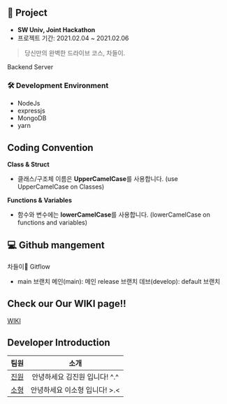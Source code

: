 ## 🚙 Project

* <b> SW Univ, Joint Hackathon </b>
* 프로젝트 기간: 2021.02.04 ~ 2021.02.06
> 당신만의 완벽한 드라이브 코스, 차들이.


Backend Server

### 🛠 Development Environment
- NodeJs
- expressjs
- MongoDB
- yarn


## Coding Convention
    
**Class & Struct**

- 클래스/구조체 이름은 **UpperCamelCase**를 사용합니다.
(use UpperCamelCase on Classes)


**Functions & Variables**

- 함수와 변수에는 **lowerCamelCase**를 사용합니다.
  (lowerCamelCase on functions and variables)


## 💻 Github mangement


<summary> 차들이🚙 Gitflow </summary>
      
- main 브랜치
 메인(main): 메인 release 브랜치
 데브(develop): default 브랜치 

## Check our Our WIKI page!!
[WIKI](https://github.com/cha-dri/Chadri-Server/wiki)

## Developer Introduction


| 팀원  | 소개 |
|:---:|:-------:|
| [진원](https://github.com/xmcodings) | 안녕하세요 김진원 입니다! ^.^ |
| [소형](https://github.com/sohyeong-dev) | 안녕하세요 이소형 입니다! >.< |


